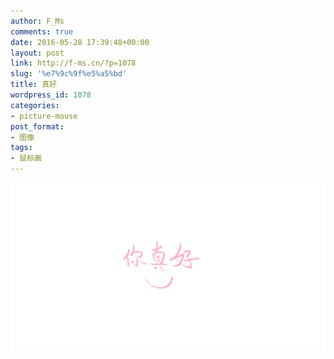 ```yaml
---
author: F_Ms
comments: true
date: 2016-05-28 17:39:48+00:00
layout: post
link: http://f-ms.cn/?p=1078
slug: '%e7%9c%9f%e5%a5%bd'
title: 真好
wordpress_id: 1078
categories:
- picture-mouse
post_format:
- 图像
tags:
- 鼠标画
---
```


![你真好_20160526](/img/post/wp/2016/05/你真好_20160526.png)
